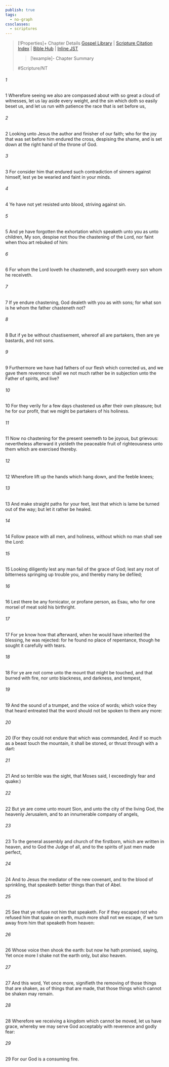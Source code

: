 ```yaml
---
publish: true
tags:
  - no-graph
cssclasses:
  - scriptures
---
```

>[!Properties]+ Chapter Details
>[Gospel Library](https://churchofjesuschrist.org/study/scriptures/nt/heb/12?lang=eng)    |    [Scripture Citation Index](https://scriptures.byu.edu/#09e0c::c09e0c)    |    [Bible Hub](https://biblehub.com/hebrews/12.htm)    |    [Inline JST](https://scripturetoolbox.com/html/ic/Hebrews/12.html)
>>[!example]- Chapter Summary
>> 
> 
>
>#Scripture/NT
###### 1
1 Wherefore seeing we also are compassed about with so great a cloud of witnesses, let us lay aside every weight, and the sin which doth so easily beset us, and let us run with patience the race that is set before us,
###### 2
2 Looking unto Jesus the author and finisher of our faith; who for the joy that was set before him endured the cross, despising the shame, and is set down at the right hand of the throne of God.
###### 3
3 For consider him that endured such contradiction of sinners against himself, lest ye be wearied and faint in your minds.
###### 4
4 Ye have not yet resisted unto blood, striving against sin.
###### 5
5 And ye have forgotten the exhortation which speaketh unto you as unto children, My son, despise not thou the chastening of the Lord, nor faint when thou art rebuked of him:
###### 6
6 For whom the Lord loveth he chasteneth, and scourgeth every son whom he receiveth.
###### 7
7 If ye endure chastening, God dealeth with you as with sons; for what son is he whom the father chasteneth not?
###### 8
8 But if ye be without chastisement, whereof all are partakers, then are ye bastards, and not sons.
###### 9
9 Furthermore we have had fathers of our flesh which corrected us, and we gave them reverence: shall we not much rather be in subjection unto the Father of spirits, and live?
###### 10
10 For they verily for a few days chastened us after their own pleasure; but he for our profit, that we might be partakers of his holiness.
###### 11
11 Now no chastening for the present seemeth to be joyous, but grievous: nevertheless afterward it yieldeth the peaceable fruit of righteousness unto them which are exercised thereby.
###### 12
12 Wherefore lift up the hands which hang down, and the feeble knees;
###### 13
13 And make straight paths for your feet, lest that which is lame be turned out of the way; but let it rather be healed.
###### 14
14 Follow peace with all men, and holiness, without which no man shall see the Lord:
###### 15
15 Looking diligently lest any man fail of the grace of God; lest any root of bitterness springing up trouble you, and thereby many be defiled;
###### 16
16 Lest there be any fornicator, or profane person, as Esau, who for one morsel of meat sold his birthright.
###### 17
17 For ye know how that afterward, when he would have inherited the blessing, he was rejected: for he found no place of repentance, though he sought it carefully with tears.
###### 18
18 For ye are not come unto the mount that might be touched, and that burned with fire, nor unto blackness, and darkness, and tempest,
###### 19
19 And the sound of a trumpet, and the voice of words; which voice they that heard entreated that the word should not be spoken to them any more:
###### 20
20 (For they could not endure that which was commanded, And if so much as a beast touch the mountain, it shall be stoned, or thrust through with a dart:
###### 21
21 And so terrible was the sight, that Moses said, I exceedingly fear and quake:)
###### 22
22 But ye are come unto mount Sion, and unto the city of the living God, the heavenly Jerusalem, and to an innumerable company of angels,
###### 23
23 To the general assembly and church of the firstborn, which are written in heaven, and to God the Judge of all, and to the spirits of just men made perfect,
###### 24
24 And to Jesus the mediator of the new covenant, and to the blood of sprinkling, that speaketh better things than that of Abel.
###### 25
25 See that ye refuse not him that speaketh. For if they escaped not who refused him that spake on earth, much more shall not we escape, if we turn away from him that speaketh from heaven:
###### 26
26 Whose voice then shook the earth: but now he hath promised, saying, Yet once more I shake not the earth only, but also heaven.
###### 27
27 And this word, Yet once more, signifieth the removing of those things that are shaken, as of things that are made, that those things which cannot be shaken may remain.
###### 28
28 Wherefore we receiving a kingdom which cannot be moved, let us have grace, whereby we may serve God acceptably with reverence and godly fear:
###### 29
29 For our God is a consuming fire.

